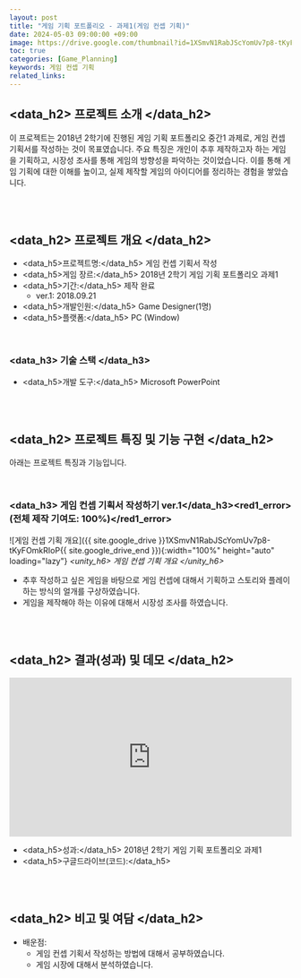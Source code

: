 ```yaml
---
layout: post
title: "게임 기획 포트폴리오 - 과제1(게임 컨셉 기획)"
date: 2024-05-03 09:00:00 +09:00
image: https://drive.google.com/thumbnail?id=1XSmvN1RabJScYomUv7p8-tKyFOmkRIoP
toc: true
categories: [Game_Planning] 
keywords: 게임 컨셉 기획
related_links:
---
```


## <data_h2> 프로젝트 소개 </data_h2>

이 프로젝트는 2018년 2학기에 진행된 게임 기획 포트폴리오 중간1 과제로, 게임 컨셉 기획서를 작성하는 것이 목표였습니다. 주요 특징은 개인이 추후 제작하고자 하는 게임을 기획하고, 시장성 조사를 통해 게임의 방향성을 파악하는 것이었습니다. 이를 통해 게임 기획에 대한 이해를 높이고, 실제 제작할 게임의 아이디어를 정리하는 경험을 쌓았습니다.

<br>
<br>

## <data_h2> 프로젝트 개요 </data_h2>

- <span><data_h5>프로젝트명:</data_h5> 게임 컨셉 기획서 작성</span>
- <span><data_h5>게임 장르:</data_h5> 2018년 2학기 게임 기획 포트폴리오 과제1</span>
- <span><data_h5>기간:</data_h5> 제작 완료</span>
    - ver.1: 2018.09.21
- <span><data_h5>개발인원:</data_h5> Game Designer(1명)</span>
- <span><data_h5>플랫폼:</data_h5> PC (Window)</span>

<br>

### <data_h3> 기술 스택 </data_h3>

- <span><data_h5>개발 도구:</data_h5> Microsoft PowerPoint </span>



<br>
<br>

## <data_h2> 프로젝트 특징 및 기능 구현 </data_h2>

아래는 프로젝트 특징과 기능입니다.

<br>

### <data_h3> 게임 컨셉 기획서 작성하기 ver.1</data_h3><red1_error> (전체 제작 기여도: 100%)</red1_error>

![게임 컨셉 기획 개요]({{ site.google_drive }}1XSmvN1RabJScYomUv7p8-tKyFOmkRIoP{{ site.google_drive_end }}){:width="100%" height="auto" loading="lazy"}
*<unity_h6> 게임 컨셉 기획 개요 </unity_h6>*

- 추후 작성하고 싶은 게임을 바탕으로 게임 컨셉에 대해서 기획하고 스토리와 플레이하는 방식의 얼개를 구상하였습니다.
- 게임을 제작해야 하는 이유에 대해서 시장성 조사를 하였습니다.


<br>
<br>

## <data_h2> 결과(성과) 및 데모 </data_h2>

<iframe width="100%" style="aspect-ratio:16/9" src="https://drive.google.com/file/d/1Bv1wPwTBqXfHh4A7hKVluTFFuV2m_RYq/preview" title="팀 프로젝트(the_Untitled_Kingdom)" frameborder="0" allow="accelerometer; autoplay; clipboard-write; encrypted-media; gyroscope; picture-in-picture; web-share" allowfullscreen></iframe>

- <span><data_h5>성과:</data_h5> 2018년 2학기 게임 기획 포트폴리오 과제1</span>
- <span><data_h5>구글드라이브(코드):</data_h5>  </span>


<br>
<br>

## <data_h2> 비고 및 여담 </data_h2>

- 배운점:
    - 게임 컨셉 기획서 작성하는 방법에 대해서 공부하였습니다.
    - 게임 시장에 대해서 분석하였습니다.